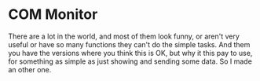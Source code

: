 # COM Monitor
There are a lot in the world, and most of them look funny, or aren't very useful or have so many functions they can't do the simple tasks. And them you have the versions where you think this is OK, but why it this pay to use, for something as simple as just showing and sending some data. So I made an other one.